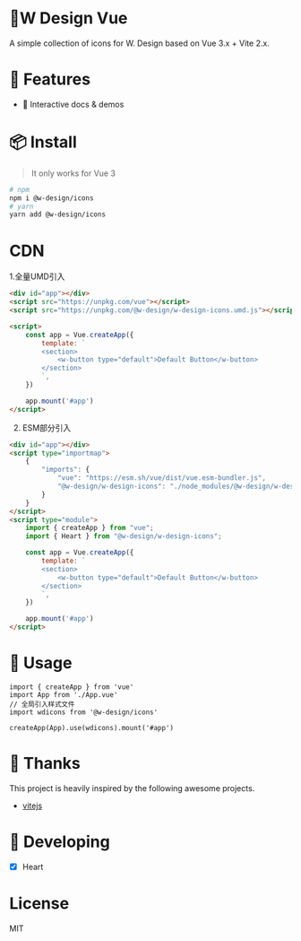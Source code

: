 # 🥇W Design Vue

A simple collection of icons for W. Design based on Vue 3.x + Vite 2.x.

# 🚀 Features

- 🎪 Interactive docs & demos

# 📦 Install

> It only works for Vue 3

```bash
# npm
npm i @w-design/icons
# yarn
yarn add @w-design/icons
```

# CDN

1.全量UMD引入

```html
<div id="app"></div>
<script src="https://unpkg.com/vue"></script>
<script src="https://unpkg.com/@w-design/w-design-icons.umd.js"></script>

<script>
    const app = Vue.createApp({
        template: `
        <section>
            <w-button type="default">Default Button</w-button>
        </section>
        `,
    })

    app.mount('#app')
</script>
```

2.  ESM部分引入
```html
<div id="app"></div>
<script type="importmap">
    {
        "imports": {
            "vue": "https://esm.sh/vue/dist/vue.esm-bundler.js",
            "@w-design/w-design-icons": "./node_modules/@w-design/w-design-icons/dist/index.mjs"
        }
    }
</script>
<script type="module">
    import { createApp } from "vue";
    import { Heart } from "@w-design/w-design-icons";

    const app = Vue.createApp({
        template: `
        <section>
            <w-button type="default">Default Button</w-button>
        </section>
        `,
    })

    app.mount('#app')
</script>
```

# 🦄 Usage

```js{3-5}
import { createApp } from 'vue'
import App from './App.vue'
// 全局引入样式文件
import wdicons from '@w-design/icons'

createApp(App).use(wdicons).mount('#app')
```

# 🌸 Thanks

This project is heavily inspired by the following awesome projects.

- [vitejs](https://github.com/vitejs/vite)

# 🧪 Developing

- [x] Heart

# License

MIT
